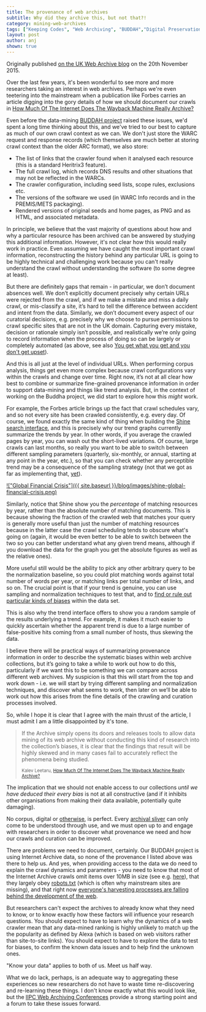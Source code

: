 ```yaml
---
title: The provenance of web archives
subtitle: Why did they archive this, but not that?!
category: mining-web-archives
tags: ["Keeping Codes", "Web Archiving", "BUDDAH","Digital Preservation","Data Mining"]
layout: post
author: anj
shown: true
---
```


Originally published [on the UK Web Archive blog](http://britishlibrary.typepad.co.uk/webarchive/2015/11/the-provenance-of-web-archives.html) on the 20th November 2015.

Over the last few years, it's been wonderful to see more and more researchers taking an interest in web archives. Perhaps we're even teetering into the mainstream when a publication like Forbes carries an article digging into the gory details of how we should document our crawls in [How Much Of The Internet Does The Wayback Machine Really Archive?](http://www.forbes.com/sites/kalevleetaru/2015/11/16/how-much-of-the-internet-does-the-wayback-machine-really-archive/)

Even before the data-mining [BUDDAH project](http://buddah.projects.history.ac.uk/) raised these issues, we'd spent a long time thinking about this, and we've tried to our best to capture as much of our own crawl context as we can. We don't just store the WARC request and response records (which themselves are much better at storing crawl context than the older ARC format), we also store:

- The list of links that the crawler found when it analysed each resource (this is a standard Heritrix3 feature).
- The full crawl log, which records DNS results and other situations that may not be reflected in the WARCs.
- The crawler configuration, including seed lists, scope rules, exclusions etc.
- The versions of the software we used (in WARC Info records and in the PREMIS/METS packaging).
- Rendered versions of original seeds and home pages, as PNG and as HTML, and associated metadata.

In principle, we believe that the vast majority of questions about how and why a particular resource has been archived can be answered by studying this additional information. However, it's not clear how this would really work in practice. Even assuming we have caught the most important crawl information, reconstructing the history behind any particular URL is going to be highly technical and challenging work because you can't really understand the crawl without understanding the software (to some degree at least).

But there are definitely gaps that remain - in particular, we don’t document absences well. We don’t explicitly document precisely why certain URLs were rejected from the crawl, and if we make a mistake and miss a daily crawl, or mis-classify a site, it’s hard to tell the difference between accident and intent from the data. Similarly, we don’t document every aspect of our curatorial decisions, e.g. precisely why we choose to pursue permissions to crawl specific sites that are not in the UK domain. Capturing every mistake, decision or rationale simply isn’t possible, and realistically we’re only going to record information when the process of doing so can be largely or completely automated (as above, see also [You get what you get and you don't get upset](http://blog.dshr.org/2015/11/you-get-what-you-get-and-you-dont-get.html)).

And this is all just at the level of individual URLs. When performing corpus analysis, things get even more complex because crawl configurations vary within the crawls and change over time. Right now, it’s not at all clear how best to combine or summarize fine-grained provenance information in order to support data-mining and things like trend analysis. But, in the context of working on the Buddha project, we did start to explore how this *might* work. 

For example, the Forbes article brings up the fact that crawl schedules vary, and so not every site has been crawled consistently, e.g. every day. Of course, we found exactly the same kind of thing when building the [Shine search interface](https://www.webarchive.org.uk/shine/graph), and this is precisely why our trend graphs currently summarize the trends by year. In other words, if you average the crawled pages by year, you can wash out the short-lived variations.  Of course, large crawls can last months, so really you want to be able to switch between different sampling parameters (quarterly, six-monthly, or annual, starting at any point in the year, etc.), so that you can check whether any perceptible trend may be a consequence of the sampling strategy (not that we got as far as implementing that, [yet](https://github.com/ukwa/shine/pulls)).

[!["Global Financial Crisis"]({{ site.baseurl }}/blog/images/shine-global-financial-crisis.png)](https://www.webarchive.org.uk/shine/graph?query=%22Global+Financial+Crisis%22&year_start=1996&year_end=2013&action=update)

Similarly, notice that Shine show you the *percentage* of matching resources by year, rather than the absolute number of matching documents.  This is because showing the fraction of the crawled web that matches your query is generally more useful than just the number of matching resources because in the latter case the crawl scheduling tends to obscure what's going on (again, it would be even better to be able to switch between the two so you can better understand what any given trend means, although if you download the data for the graph you get the absolute figures as well as the relative ones). 

More useful still would be the ability to pick any other arbitrary query to be the normalization baseline, so you could plot matching words against total number of words per year, or matching links per total number of links, and so on. The crucial point is that if your trend is genuine, you can use sampling and normalization techniques to test that, and to [find or rule out particular kinds of biases](https://acerbialberto.wordpress.com/2013/04/14/normalisation-biases-in-google-ngram/) within the data set.

This is also why the trend interface offers to show you a random sample of the results underlying a trend. For example, it makes it much easier to quickly ascertain whether the apparent trend is due to a large number of false-positive hits coming from a  small number of hosts, thus skewing the data.

I believe there will be practical ways of summarizing provenance information in order to describe the systematic biases within web archive collections, but it’s going to take a while to work out how to do this, particularly if we want this to be something we can compare across different web archives. My suspicion is that this will start from the top and work down - i.e. we will start by trying different sampling and normalization techniques, and discover what seems to work, then later on we’ll be able to work out how this arises from the fine details of the crawling and curation processes involved.

So, while I hope it is clear that I agree with the main thrust of the article, I must admit I am a little disappointed by it's tone.

> If the Archive simply opens its doors and releases tools to allow data mining of its web archive without conducting this kind of research into the collection’s biases, it is clear that the findings that result will be highly skewed and in many cases fail to accurately reflect the phenomena being studied.
>
> <small>Kalev Leetaru, [How Much Of The Internet Does The Wayback Machine Really Archive?](http://www.forbes.com/sites/kalevleetaru/2015/11/16/how-much-of-the-internet-does-the-wayback-machine-really-archive/)</small>

The implication that we should not enable access to our collections *until we have deduced their every bias* is not at all constructive (and if it inhibits other organisations from making their data available, potentially quite damaging).

No corpus, digital or [otherwise](http://www.wired.com/2015/10/pitfalls-of-studying-language-with-google-ngram/), is perfect. Every [archival sliver](http://inkdroid.org/2013/11/26/the-web-as-a-preservation-medium/) can only come to be understood through use, and we must open up to and engage with researchers in order to discover what provenance we need and how our crawls and curation can be improved.

There are problems we need to document, certainly. Our BUDDAH project is using Internet Archive data, so none of the provenance I listed above was there to help us. And yes, when providing access to the data we do need to explain the crawl dynamics and parameters - you need to know that most of the Internet Archive crawls omit items over 10MB in size (see e.g. [here](http://readme.lk/archiving-internet-wayback-machine/)), that they largely obey [robots.txt](https://en.wikipedia.org/wiki/Robots_exclusion_standard) (which is often why mainstream sites are missing), and that right now [everyone's harvesting processes are falling behind the development of the web](http://blog.dshr.org/2012/05/harvesting-and-preserving-future-web.html).

But researchers can't expect the archives to already know what they need to know, or to know exactly how these factors will influence your research questions. You should expect to have to learn why the dynamics of a web crawler mean that any data-mined ranking is highly unlikely to match up the the popularity as defined by Alexa (which is based on web visitors rather than site-to-site links). You should expect to have to explore the data to test for biases, to confirm the known data issues and to help find the unknown ones. 

"Know your data" applies to both of us. Meet us half way.

What we do lack, perhaps, is an adequate way to aggregating these experiences so new researchers do not have to waste time re-discovering and re-learning these things. I don't know exactly what this would look like, but the [IIPC Web Archiving Conferences](http://netpreserve.org/2016-general-assembly-web-archiving-conference-reykjav%C3%ADk-overview) provide a strong starting point and a forum to take these issues forward.

